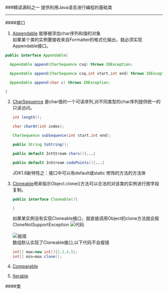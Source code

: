 ###精读源码之一
提供利用Java语言进行编程的基础类
<hr/>
####接口

1. [Appendable](https://github.com/WikiDown/OpenSourceStructure/blob/master/JDK-1.8.0/java.lang/Appendable.java) 能够被添加char序列和值的对象<br/>
  如果某个类的实例要接收来自Formatter的格式化输出，就必须实现Appendable接口。
  ```java
  public interface Appendable{

	Appendable append(CharSequence csq) throws IOException;

	Appendable append(CharSequence csq,int start,int end) throws IOException;

	Appendable append(char c) throws IOException;

}
  ```
  
2. [CharSequence](https://github.com/WikiDown/OpenSourceStructure/blob/master/JDK-1.8.0/java.lang/CharSequence.java) 是char值的一个可读序列,对不同类型的char序列提供统一的只读访问。<br/>
   ```java
   int length();
   
   char charAt(int index);
   
   CharSequence subSequence(int start,int end);
   
   public String toString();
   
   public default IntStream chars(){...}
   
   public default InStream codePoints(){...}

   ```
   JDK1.8新特性之：接口中可以有default或static 修饰的方法的方法体<br/>
   
3. [Cloneable](https://github.com/WikiDown/OpenSourceStructure/blob/master/JDK-1.8.0/java.lang/Cloneable.java)用来指示Object.clone()方法可以合法的对该类的实例进行按字段复制。<br/>
   ```java
   public interface Cloneable(){
   
   }
   ```
   如果某实例没有实现Cloneable接口，就直接调用Object的clone方法就会报CloneNotSupportException
   ![代码](https://github.com/WikiDown/OpenSourceStructure/blob/master/JDK-1.8.0/java.lang/images/Cloneable-001.png)<br/><br/>
   ![报错](https://github.com/WikiDown/OpenSourceStructure/blob/master/JDK-1.8.0/java.lang/images/Cloneable-000.png)<br/>
   数组默认实现了Cloneable接口,以下代码不会报错<br/>
   ```java
   int[] max=new int[]{2,3,4,5};
   int[] min=max.clone();
   ```
   
4. [Comparable](https://github.com/WikiDown/OpenSourceStructure/blob/master/JDK-1.8.0/java.lang/Comparable.java)

5. [Iterable](https://github.com/WikiDown/OpenSourceStructure/blob/master/JDK-1.8.0/java.lang/Iterable.java)
   
	



####类
